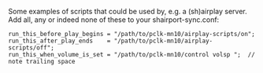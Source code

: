Some examples of scripts that could be used by, e.g. a (sh)airplay server.
Add all, any or indeed none of these to your shairport-sync.conf:

    run_this_before_play_begins = "/path/to/pclk-mn10/airplay-scripts/on"; 
    run_this_after_play_ends    = "/path/to/pclk-mn10/airplay-scripts/off"; 
    run_this_when_volume_is_set = "/path/to/pclk-mn10/control volsp ";  // note trailing space

